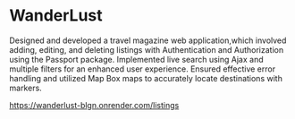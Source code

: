 # WanderLust
Designed and developed a travel magazine web application,which involved adding, editing, and deleting listings with Authentication and Authorization using the Passport package.
Implemented live search using Ajax and multiple filters for an enhanced user experience. 
Ensured effective error handling and utilized Map Box maps to accurately locate destinations with markers. 

https://wanderlust-blgn.onrender.com/listings
